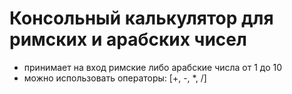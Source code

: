 # Консольный калькулятор для римских и арабских чисел

* принимает на вход римские либо арабские числа от 1 до 10
* можно использовать операторы: [+, -, *, /]